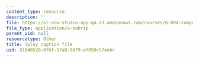 ```yaml
---
content_type: resource
description: ''
file: https://ol-ocw-studio-app-qa.s3.amazonaws.com/courses/6-004-computation-structures-spring-2017/810405200f6f57a89679ef850c57eebc_pUmMZqwzZ10.vtt
file_type: application/x-subrip
parent_uid: null
resourcetype: Other
title: 3play caption file
uid: 81040520-0f6f-57a8-9679-ef850c57eebc
---
```

